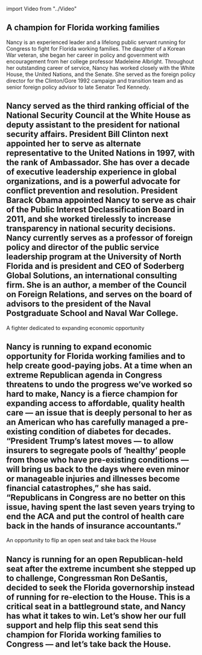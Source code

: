 import Video from "../Video"

## A champion for Florida working families

Nancy is an experienced leader and a lifelong public servant running for Congress to fight for Florida working families. The daughter of a Korean War veteran, she began her career in policy and government with encouragement from her college professor Madeleine Albright. Throughout her outstanding career of service, Nancy has worked closely with the White House, the United Nations, and the Senate. She served as the foreign policy director for the Clinton/Gore 1992 campaign and transition team and as senior foreign policy advisor to late Senator Ted Kennedy.

## Nancy served as the third ranking official of the National Security Council at the White House as deputy assistant to the president for national security affairs. President Bill Clinton next appointed her to serve as alternate representative to the United Nations in 1997, with the rank of Ambassador. She has over a decade of executive leadership experience in global organizations, and is a powerful advocate for conflict prevention and resolution. President Barack Obama appointed Nancy to serve as chair of the Public Interest Declassification Board in 2011, and she worked tirelessly to increase transparency in national security decisions. Nancy currently serves as a professor of foreign policy and director of the public service leadership program at the University of North Florida and is president and CEO of Soderberg Global Solutions, an international consulting firm. She is an author, a member of the Council on Foreign Relations, and serves on the board of advisors to the president of the Naval Postgraduate School and Naval War College.

A fighter dedicated to expanding economic opportunity

## Nancy is running to expand economic opportunity for Florida working families and to help create good-paying jobs. At a time when an extreme Republican agenda in Congress threatens to undo the progress we’ve worked so hard to make, Nancy is a fierce champion for expanding access to affordable, quality health care — an issue that is deeply personal to her as an American who has carefully managed a pre-existing condition of diabetes for decades. “President Trump’s latest moves — to allow insurers to segregate pools of ‘healthy’ people from those who have pre-existing conditions — will bring us back to the days where even minor or manageable injuries and illnesses become financial catastrophes,” she has said. “Republicans in Congress are no better on this issue, having spent the last seven years trying to end the ACA and put the control of health care back in the hands of insurance accountants.”

An opportunity to flip an open seat and take back the House

## Nancy is running for an open Republican-held seat after the extreme incumbent she stepped up to challenge, Congressman Ron DeSantis, decided to seek the Florida governorship instead of running for re-election to the House. This is a critical seat in a battleground state, and Nancy has what it takes to win. Let’s show her our full support and help flip this seat send this champion for Florida working families to Congress — and let’s take back the House.

